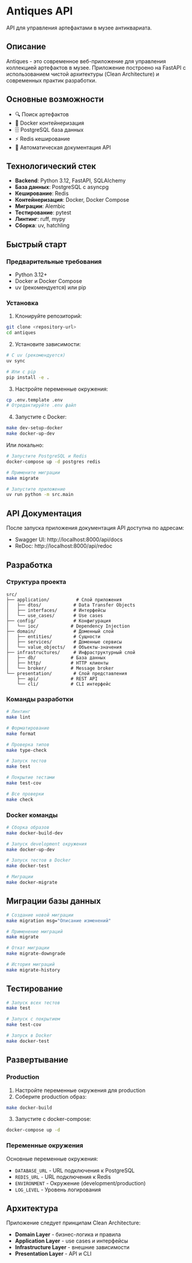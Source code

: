# Antiques API

API для управления артефактами в музее антиквариата.

## Описание

Antiques - это современное веб-приложение для управления коллекцией артефактов в музее. Приложение построено на FastAPI с использованием чистой архитектуры (Clean Architecture) и современных практик разработки.

## Основные возможности

- 🔍 Поиск артефактов
- 🐳 Docker контейнеризация
- 🗄️ PostgreSQL база данных
- ⚡ Redis кеширование
- 📝 Автоматическая документация API

## Технологический стек

- **Backend**: Python 3.12, FastAPI, SQLAlchemy
- **База данных**: PostgreSQL с asyncpg
- **Кеширование**: Redis
- **Контейнеризация**: Docker, Docker Compose
- **Миграции**: Alembic
- **Тестирование**: pytest
- **Линтинг**: ruff, mypy
- **Сборка**: uv, hatchling

## Быстрый старт

### Предварительные требования

- Python 3.12+
- Docker и Docker Compose
- uv (рекомендуется) или pip

### Установка

1. Клонируйте репозиторий:
```bash
git clone <repository-url>
cd antiques
```

2. Установите зависимости:
```bash
# С uv (рекомендуется)
uv sync

# Или с pip
pip install -e .
```

3. Настройте переменные окружения:
```bash
cp .env.template .env
# Отредактируйте .env файл
```

4. Запустите с Docker:
```bash
make dev-setup-docker
make docker-up-dev
```

Или локально:
```bash
# Запустите PostgreSQL и Redis
docker-compose up -d postgres redis

# Примените миграции
make migrate

# Запустите приложение
uv run python -m src.main
```

## API Документация

После запуска приложения документация API доступна по адресам:
- Swagger UI: http://localhost:8000/api/docs
- ReDoc: http://localhost:8000/api/redoc

## Разработка

### Структура проекта

```
src/
├── application/          # Слой приложения
│   ├── dtos/            # Data Transfer Objects
│   ├── interfaces/      # Интерфейсы
│   └── use_cases/       # Use cases
├── config/              # Конфигурация
│   └── ioc/            # Dependency Injection
├── domain/              # Доменный слой
│   ├── entities/        # Сущности
│   ├── services/        # Доменные сервисы
│   └── value_objects/   # Объекты-значения
├── infrastructures/     # Инфраструктурный слой
│   ├── db/             # База данных
│   ├── http/           # HTTP клиенты
│   └── broker/         # Message broker
└── presentation/        # Слой представления
    ├── api/            # REST API
    └── cli/            # CLI интерфейс
```

### Команды разработки

```bash
# Линтинг
make lint

# Форматирование
make format

# Проверка типов
make type-check

# Запуск тестов
make test

# Покрытие тестами
make test-cov

# Все проверки
make check
```

### Docker команды

```bash
# Сборка образов
make docker-build-dev

# Запуск development окружения
make docker-up-dev

# Запуск тестов в Docker
make docker-test

# Миграции
make docker-migrate
```

## Миграции базы данных

```bash
# Создание новой миграции
make migration msg="Описание изменений"

# Применение миграций
make migrate

# Откат миграции
make migrate-downgrade

# История миграций
make migrate-history
```

## Тестирование

```bash
# Запуск всех тестов
make test

# Запуск с покрытием
make test-cov

# Запуск в Docker
make docker-test
```

## Развертывание

### Production

1. Настройте переменные окружения для production
2. Соберите production образ:
```bash
make docker-build
```

3. Запустите с docker-compose:
```bash
docker-compose up -d
```

### Переменные окружения

Основные переменные окружения:
- `DATABASE_URL` - URL подключения к PostgreSQL
- `REDIS_URL` - URL подключения к Redis
- `ENVIRONMENT` - Окружение (development/production)
- `LOG_LEVEL` - Уровень логирования

## Архитектура

Приложение следует принципам Clean Architecture:

- **Domain Layer** - бизнес-логика и правила
- **Application Layer** - use cases и интерфейсы
- **Infrastructure Layer** - внешние зависимости
- **Presentation Layer** - API и CLI
